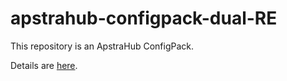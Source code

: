 # apstrahub-configpack-dual-RE

This repository is an ApstraHub ConfigPack.

Details are [here](pack/README.md).
